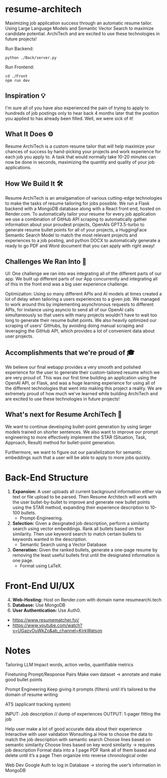 # resume-architech 
Maximizing job application success through an automatic resume tailor. Using Large Language Models and Semantic Vector Search to maximize candidate potential.
ArchiTech and are excited to use these technologies in future projects!

Run Backend:
```
python ./Back/server.py
```

Run Frontend:
```
cd ./Front
npm run dev
```

## Inspiration 💡
I'm sure all of you have also experienced the pain of trying to apply to hundreds of job postings only to hear back 4 months later that the position you applied to has already been filled. Well, we were sick of it! 

## What It Does ⚙️
Resume ArchiTech is a custom resume tailor that will help maximize your chances of success by hand-picking your projects and work experience for each job you apply to. A task that would normally take 10-20 minutes can now be done in seconds, maximizing the quantity and quality of your job applications.

## How We Build It 🛠️
Resume ArchiTech is an amalgamation of various cutting-edge technologies to make the tasks of resume tailoring for jobs possible. We run a Flask backend with a MongoDB database along with a React front end, hosted on Render.com. To automatically tailor your resume for every job application we use a combination of GitHub API scraping to automatically gather information about your proudest projects, OpenAIs GPT3.5-turbo to generate resume bullet points for all of your projects, a HuggingFace Semantic Search Model to match the most relevant projects and experiences to a job posting, and python DOCX to automatically generate a ready to go PDF and Word document that you can apply with right away!

## Challenges We Ran Into 🧱
UI:
One challenge we ran into was integrating all of the different parts of our app. We built up different parts of our App concurrently and integrating all of this in the front end was a big user experience challenge. 

Optimization:
Using so many different APIs and AI models at times created a lot of delay when tailoring a users experiences to a given job. We managed to work around this by implementing asynchronous requests to different APIs, for instance using asyncio to send all of our OpenAI calls simultaneously so that users with many projects wouldn't have to wait too long to generate their resume bullet points.
We also heavily optimized our scraping of users' GitHubs, by avoiding doing manual scraping and leveraging the GitHub API, which provides a lot of convenient data about user projects.

## Accomplishments that we're proud of 🎓
We believe our final webapp provides a very smooth and polished experience for the user to generate their custom-tailored resume which we are very proud of. This was our first time building an application using the OpenAI API, or Flask, and was a huge learning experience for using all of the different technologies that went into making this project a reality. We are extremely proud of how much we've learned while building ArchiTech and are excited to use these technologies in future projects!

## What's next for Resume ArchiTech 🚀
We want to continue developing bullet-point generation by using larger models trained on shorter sentences. We also want to improve our prompt engineering to more effectively implement the STAR (Situation, Task, Approach, Result) method for bullet-point generation.

Furthermore, we want to figure out our parallelization for semantic embeddings such that a user will be able to apply to more jobs quickly.

# Back-End Structure

1. **Expansion:** A user uploads all current background information either via text or file upload to be parsed. Then Resume Architech will work with the user bullet-by-bullet to improve and generate new bullet points using the STAR method, expanding their experience description to 10-100 bullets.
     - Prompt-Engineering.
2. **Selection:** Given a designated job description, perform a similarity search using vector embeddings. Rank all bullets based on their similarity. Then use keyword search to match certain bullets to keywords wanted in the description.
     - Semantic Search using a Vector Database
3. **Generation:** Given the ranked bullets, generate a one-page resume by removing the least useful bullets first until the designated information is one page.
     - Format using LaTeX.

# Front-End UI/UX

4. **Web-Hosting:** Host on Render.com with domain name resumearchi.tech
5. **Database:** Use MongoDB
6. **User Authentication:** Use Auth0.
   
- https://www.resumematcher.fyi/
- https://www.youtube.com/watch?v=UGazvOuWkZo&ab_channel=KirkWatson

# Notes

Tailoring
  LLM
  Impact words, action verbs, quantifiable metrics

Finetuning
  Prompt/Response Pairs
  Make own dataset → annotate and make good bullet points

Prompt Engineering
  Keep giving it prompts (filters) until it’s tailored to the domain of resume writing

ATS (applicant tracking system)

INPUT: Job description // dump of experiences
OUTPUT: 1-pager fitting the job

Help user make a lot of good accurate data about their experience
  Interactive with user validation
  Wonsulting.ai
How to choose the data to match the job description with semantic search
  Choose lines based on semantic similarity
  Choose lines based on key word similarity -> requires job description
Format data into a 1 page PDF
  Rank all of them based and delete until it’s a page
  Then organize into reverse chronological order

Web Dev
  Google Auth to log in
  Database -> storing the user’s information in MongoDB

